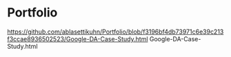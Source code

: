 # Portfolio
 
https://github.com/ablasettikuhn/Portfolio/blob/f3196bf4db73971c6e39c213f3ccae8936502523/Google-DA-Case-Study.html
Google-DA-Case-Study.html
